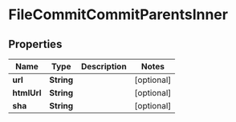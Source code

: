 

# FileCommitCommitParentsInner


## Properties

| Name | Type | Description | Notes |
|------------ | ------------- | ------------- | -------------|
|**url** | **String** |  |  [optional] |
|**htmlUrl** | **String** |  |  [optional] |
|**sha** | **String** |  |  [optional] |




